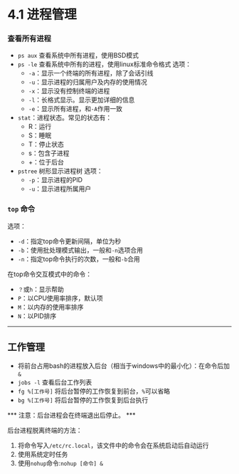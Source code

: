 # 4.1 进程管理

### 查看所有进程
  - `ps aux` 查看系统中所有进程，使用BSD模式
  - `ps -le` 查看系统中所有的进程，使用linux标准命令格式
     选项：
      - `-a`：显示一个终端的所有进程，除了会话引线
      - `-u`：显示进程的归属用户及内存的使用情况
      - `-x`：显示没有控制终端的进程
      - `-l`：长格式显示。显示更加详细的信息
      - `-e`：显示所有进程，和`-A`作用一致
  - `stat`：进程状态。常见的状态有：
    - R：运行
    - S：睡眠
    - T：停止状态
    - s：包含子进程
    - +：位于后台
  - `pstree` 树形显示进程树
    选项：
      - `-p`：显示进程的PID
      - `-u`：显示进程所属用户

### `top` 命令
选项：
  - `-d`：指定top命令更新间隔，单位为秒
  - `-b`：使用批处理模式输出，一般和`-n`选项合用
  - `-n`：指定top命令执行的次数，一般和`-b`合用

  在top命令交互模式中的命令：
  - `？`或`h`：显示帮助
  - `P`：以CPU使用率排序，默认项
  - `M`：以内存的使用率排序
  - `N`：以PID排序


******
## 工作管理
- 将前台占用bash的进程放入后台（相当于windows中的最小化）：在命令后加`&`
- `jobs -l` 查看后台工作列表
- `fg %[工作号]` 将后台暂停的工作恢复到前台，`%`可以省略
- `bg %[工作号]` 将后台暂停的工作恢复到后台执行

*** 注意：后台进程会在终端退出后停止。 ***

后台进程脱离终端的方法：
1. 将命令写入`/etc/rc.local`，该文件中的命令会在系统启动后自动运行
2. 使用系统定时任务
3. 使用`nohup`命令:`nohup [命令] &`